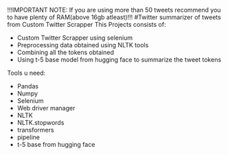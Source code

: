 !!!IMPORTANT NOTE: If you are using more than 50 tweets recommend you to have plenty of RAM(above 16gb atleast)!!!
#Twitter summarizer of tweets from Custom Twitter Scrapper
This Projects consists of:
- Custom Twitter Scrapper using selenium
- Preprocessing data obtained using NLTK tools 
- Combining all the tokens obtained
- Using t-5 base model from hugging face to summarize the tweet tokens


Tools u need:
- Pandas
- Numpy
- Selenium
- Web driver manager
- NLTK 
- NLTK.stopwords
- transformers
- pipeline
- t-5 base from hugging face

